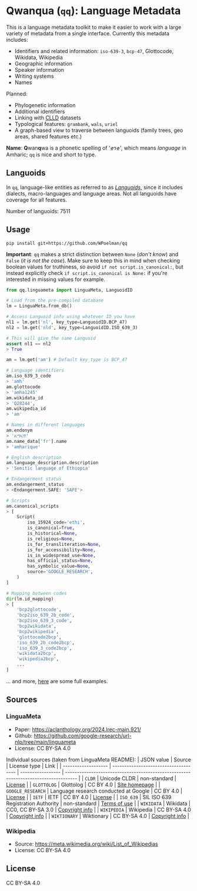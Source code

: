# **Q**wan**q**ua (`qq`): Language Metadata
This is a language metadata toolkit to make it easier to work with a large variety of metadata from a single interface.
Currently this metadata includes:

* Identifiers and related information: `iso-639-3`, `bcp-47`, Glottocode, Wikidata, Wikipedia
* Geographic information
* Speaker information
* Writing systems
* Names

Planned:
* Phylogenetic information
* Additional identifiers
* Linking with [CLLD](https://github.com/clld) datasets
* Typological features: `grambank`, `wals`, `uriel`
* A graph-based view to traverse between languoids (family trees, geo areas, shared features etc.)

**Name**: **Q**wan**q**wa is a phonetic spelling of 'ቋንቋ', which means *language* in Amharic; `qq` is nice and short to type.

## Languoids
In `qq`, language-like entities as referred to as [*Languoids*](http://www.glottopedia.de/index.php/Languoid), since it includes dialects, macro-languages and language areas.
Not all languoids have coverage for all features.

Number of languoids: 7511


## Usage
```
pip install git+https://github.com/WPoelman/qq
```

**Important**: `qq` makes a strict distinction between `None` (*don't know*) and `False` (*it is not the case*). Make sure to keep this in mind when checking boolean values for truthiness, so avoid `if not script.is_canonical:`, but instead explicitly check `if script.is_canonical is None:` if you're interested in missing values for example.

```python
from qq.linguameta import LinguaMeta, LanguoidID

# Load from the pre-compiled database
lm = LinguaMeta.from_db()

# Access Languoid info using whatever ID you have
nl1 = lm.get('nl', key_type=LanguoidID.BCP_47)
nl2 = lm.get('nld', key_type=LanguoidID.ISO_639_3)

# This will give the same Languoid
assert nl1 == nl2
> True

am = lm.get('am') # Default key_type is BCP_47

# Language identifiers
am.iso_639_3_code
> 'amh'
am.glottocode
> 'amha1245'
am.wikidata_id
> 'Q28244',
am.wikipedia_id
> 'am'

# Names in different languages
am.endonym
> 'አማርኛ'
am.name_data['fr'].name
> 'amharique'

# English description
am.language_description.description
> 'Semitic language of Ethiopia'

# Endangerment status
am.endangerment_status
> <Endangerment.SAFE: 'SAFE'>

# Scripts
am.canonical_scripts
> [
    Script(
        iso_15924_code='ethi',
        is_canonical=True,
        is_historical=None,
        is_religious=None,
        is_for_transliteration=None,
        is_for_accessibility=None,
        is_in_widespread_use=None,
        has_official_status=None,
        has_symbolic_value=None,
        source='GOOGLE_RESEARCH',
    )
]

# Mapping between codes
dir(lm.id_mapping)
> [
    'bcp2glottocode',
    'bcp2iso_639_2b_code',
    'bcp2iso_639_3_code',
    'bcp2wikidata',
    'bcp2wikipedia',
    'glottocode2bcp',
    'iso_639_2b_code2bcp',
    'iso_639_3_code2bcp',
    'wikidata2bcp',
    'wikipedia2bcp',
    ...
]
```

... and more, [here](docs/examples.md) are some full examples.

## Sources
### LinguaMeta
* Paper: https://aclanthology.org/2024.lrec-main.921/
* Github: https://github.com/google-research/url-nlp/tree/main/linguameta
* License: CC BY-SA 4.0

Individual sources (taken from LinguaMeta README):
| JSON value          | Source                                | License type      | Link                                                                                |
| ------------------- | ------------------------------------- | ----------------- | ----------------------------------------------------------------------------------- |
| ``CLDR``            | Unicode CLDR                          | non-standard      | [License](https://www.unicode.org/license.txt)                                      |
| ``GLOTTOLOG``       | Glottolog                             | CC BY 4.0         | [Site homepage](https://glottolog.org/)                                             |
| ``GOOGLE_RESEARCH`` | Language research conducted at Google | CC BY 4.0         | [License](https://github.com/google-research/url-nlp/blob/main/LICENSE)             |
| ``IETF``            | IETF                                  | CC BY 4.0         | [License](https://trustee.ietf.org/assets/the-ietf-trusts-copyrights-and-licenses/) |
| ``ISO_639``         | SIL ISO 639 Registration Authority    | non-standard      | [Terms of use](https://iso639-3.sil.org/code_tables/download_tables#termsofuse)     |
| ``WIKIDATA``        | Wikidata                              | CC0, CC BY-SA 3.0 | [Copyright info](https://www.wikidata.org/wiki/Wikidata:Copyright)                  |
| ``WIKIPEDIA``       | Wikipedia                             | CC BY-SA 4.0      | [Copyright info](https://en.wikipedia.org/wiki/Wikipedia:Copyrights)                |
| ``WIKTIONARY``      | Wiktionary                            | CC BY-SA 4.0      | [Copyright info](https://en.wiktionary.org/wiki/Wiktionary:Copyrights)              |

### Wikipedia
* Source: https://meta.wikimedia.org/wiki/List_of_Wikipedias
* License: CC BY-SA 4.0

## License
CC BY-SA 4.0
